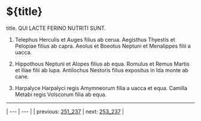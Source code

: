 # ${title}

title. QUI LACTE FERINO NUTRITI SUNT.



1. Telephus Herculis et Auges filius ab cerua. Aegisthus Thyestis et Pelopiae filius ab capra. Aeolus et Boeotus Neptuni et Menalippes filii a uacca.



2. Hippothous Neptuni et Alopes filius ab equa. Romulus et Remus Martis et Iliae filii ab lupa. Antilochus Nestoris filius expositus in Ida monte ab cane.



3. Harpalyce Harpalyci regis Amymneorum filia a uacca et equa. Camilla Metabi regis Volscorum filia ab equa.



---

| --- | --- |
| previous: [251_237](../251_237/) | next: [253_237](../253_237/) |